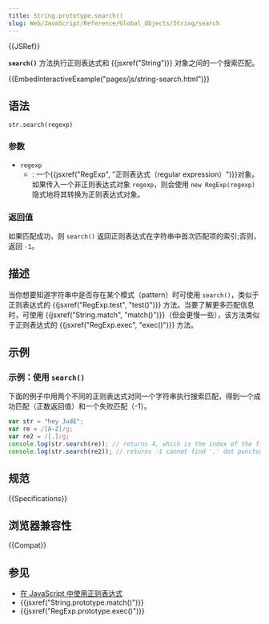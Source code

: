 ```yaml
---
title: String.prototype.search()
slug: Web/JavaScript/Reference/Global_Objects/String/search
---
```


{{JSRef}}

**`search()`** 方法执行正则表达式和 {{jsxref("String")}} 对象之间的一个搜索匹配。

{{EmbedInteractiveExample("pages/js/string-search.html")}}

## 语法

```plain
str.search(regexp)
```

### 参数

- `regexp`
  - : 一个{{jsxref("RegExp", "正则表达式（regular expression）")}}对象。如果传入一个非正则表达式对象 `regexp`，则会使用 `new RegExp(regexp)` 隐式地将其转换为正则表达式对象。

### 返回值

如果匹配成功，则 `search()` 返回正则表达式在字符串中首次匹配项的索引;否则，返回 `-1`。

## 描述

当你想要知道字符串中是否存在某个模式（pattern）时可使用 `search()`，类似于正则表达式的 {{jsxref("RegExp.test", "test()")}} 方法。当要了解更多匹配信息时，可使用 {{jsxref("String.match", "match()")}}（但会更慢一些），该方法类似于正则表达式的 {{jsxref("RegExp.exec", "exec()")}} 方法。

## 示例

### 示例：使用 `search()`

下面的例子中用两个不同的正则表达式对同一个字符串执行搜索匹配，得到一个成功匹配（正数返回值）和一个失败匹配（-1）。

```js
var str = "hey JudE";
var re = /[A-Z]/g;
var re2 = /[.]/g;
console.log(str.search(re)); // returns 4, which is the index of the first capital letter "J"
console.log(str.search(re2)); // returns -1 cannot find '.' dot punctuation
```

## 规范

{{Specifications}}

## 浏览器兼容性

{{Compat}}

## 参见

- [在 JavaScript 中使用正则表达式](/zh-CN/docs/Web/JavaScript/Guide/Regular_Expressions)
- {{jsxref("String.prototype.match()")}}
- {{jsxref("RegExp.prototype.exec()")}}
